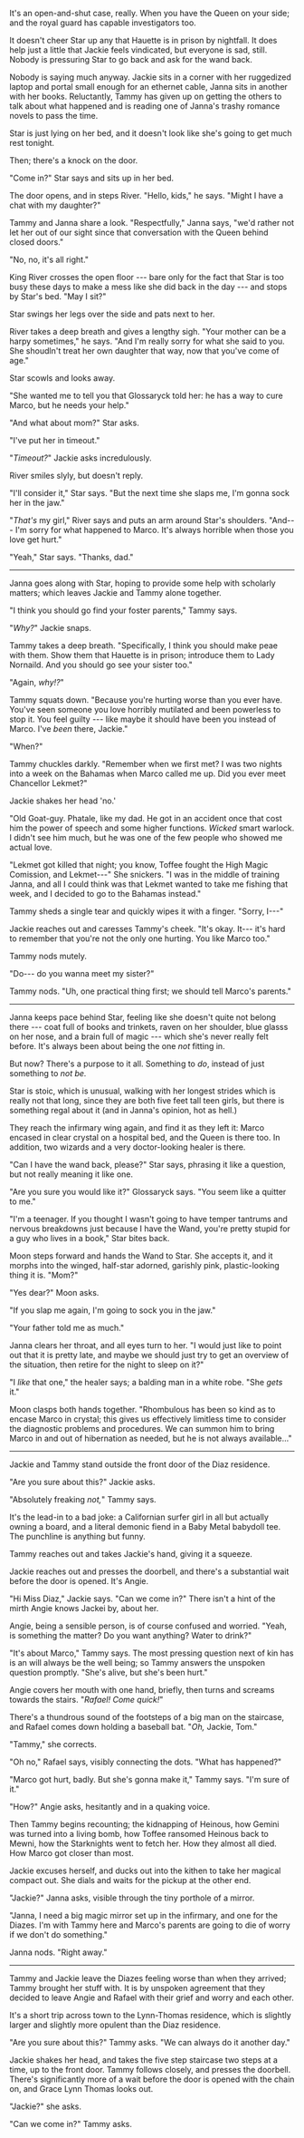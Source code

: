 It's an open-and-shut case, really. When you have the Queen on your
side; and the royal guard has capable investigators too.

It doesn't cheer Star up any that Hauette is in prison by nightfall. It
does help just a little that Jackie feels vindicated, but everyone is sad,
still. Nobody is pressuring Star to go back and ask for the wand back.

Nobody is saying much anyway. Jackie sits in a corner with her ruggedized
laptop and portal small enough for an ethernet cable, Janna sits in another
with her books. Reluctantly, Tammy has given up on getting the others to
talk about what happened and is reading one of Janna's trashy romance novels
to pass the time.

Star is just lying on her bed, and it doesn't look like she's going to get much
rest tonight.

Then; there's a knock on the door.

"Come in?" Star says and sits up in her bed.

The door opens, and in steps River. "Hello, kids," he says. "Might I have a chat with
my daughter?"

Tammy and Janna share a look. "Respectfully," Janna says, "we'd rather not let her
out of our sight since that conversation with the Queen behind closed doors."

"No, no, it's all right."

King River crosses the open floor --- bare only for the fact that Star is too
busy these days to make a mess like she did back in the day --- and stops by Star's bed.
"May I sit?"

Star swings her legs over the side and pats next to her.

River takes a deep breath and gives a lengthy sigh. "Your mother can be a harpy sometimes,"
he says. "And I'm really sorry for what she said to you. She shoudln't treat her own daughter
that way, now that you've come of age."

Star scowls and looks away.

"She wanted me to tell you that Glossaryck told her: he has a way to cure Marco, but he
needs your help."

"And what about mom?" Star asks.

"I've put her in timeout."

"_Timeout?_" Jackie asks incredulously.

River smiles slyly, but doesn't reply.

"I'll consider it," Star says. "But the next time she slaps me, I'm gonna sock her in the jaw."

"_That's_ my girl," River says and puts an arm around Star's shoulders. "And--- I'm sorry
for what happened to Marco. It's always horrible when those you love get hurt."

"Yeah," Star says. "Thanks, dad."

----

Janna goes along with Star, hoping to provide some help with scholarly matters; which leaves
Jackie and Tammy alone together.

"I think you should go find your foster parents," Tammy says.

"_Why?_" Jackie snaps.

Tammy takes a deep breath. "Specifically, I think you should make peae with them. Show them
that Hauette is in prison; introduce them to Lady Nornaild. And you should go see your sister too."

"Again, _why!?_"

Tammy squats down. "Because you're hurting worse than you ever have. You've seen someone you love
horribly mutilated and been powerless to stop it. You feel guilty --- like maybe it should have
been you instead of Marco. I've _been_ there, Jackie."

"When?"

Tammy chuckles darkly. "Remember when we first met? I was two nights into a week on the Bahamas
when Marco called me up. Did you ever meet Chancellor Lekmet?"

Jackie shakes her head 'no.'

"Old Goat-guy. Phatale, like my dad. He got in an accident once that cost him the power of speech
and some higher functions. _Wicked_ smart warlock. I didn't see him much, but he was one of the few
people who showed me actual love.

"Lekmet got killed that night; you know, Toffee fought the High Magic Comission, and Lekmet---" She snickers.
"I was in the middle of training Janna, and all I could think was that Lekmet wanted to take
me fishing that week, and I decided to go to the Bahamas instead."

Tammy sheds a single tear and quickly wipes it with a finger. "Sorry, I---"

Jackie reaches out and caresses Tammy's cheek. "It's okay. It--- it's hard to remember that
you're not the only one hurting. You like Marco too."

Tammy nods mutely.

"Do--- do you wanna meet my sister?"

Tammy nods. "Uh, one practical thing first; we should tell Marco's parents."

----

Janna keeps pace behind Star, feeling like she doesn't quite not belong there ---
coat full of books and trinkets, raven on her shoulder, blue glasss on her nose,
and a brain full of magic --- which she's never really felt before. It's always
been about being the one _not_ fitting in.

But now? There's a purpose to it all. Something to _do_, instead of just something 
to _not be._

Star is stoic, which is unusual, walking with her longest strides which is really not
that long, since they are both five feet tall teen girls, but there is something regal
about it (and in Janna's opinion, hot as hell.)

They reach the infirmary wing again, and find it as they left it: Marco encased in
clear crystal on a hospital bed, and the Queen is there too. In addition, two wizards
and a very doctor-looking healer is there.

"Can I have the wand back, please?" Star says, phrasing it like a question, but not
really meaning it like one.

"Are you sure you would like it?" Glossaryck says. "You seem like a quitter to me."

"I'm a teenager. If you thought I wasn't going to have temper tantrums and nervous
breakdowns just because I have the Wand, you're pretty stupid for a guy who lives
in a book," Star bites back.

Moon steps forward and hands the Wand to Star. She accepts it, and it morphs into
the winged, half-star adorned, garishly pink, plastic-looking thing it is. "Mom?"

"Yes dear?" Moon asks.

"If you slap me again, I'm going to sock you in the jaw."

"Your father told me as much."

Janna clears her throat, and all eyes turn to her. "I would just like to point out
that it is pretty late, and maybe we should just try to get an overview of the
situation, then retire for the night to sleep on it?"

"I _like_ that one," the healer says; a balding man in a white robe. "She _gets_ it."

Moon clasps both hands together. "Rhombulous has been so kind as to encase Marco in
crystal; this gives us effectively limitless time to consider the diagnostic problems
and procedures. We can summon him to bring Marco in and out of hibernation as needed,
but he is not always available..."

---

Jackie and Tammy stand outside the front door of the Diaz residence.

"Are you sure about this?" Jackie asks.

"Absolutely freaking _not,_" Tammy says.

It's the lead-in to a bad joke: a Californian surfer girl in all but actually owning
a board, and a literal demonic fiend in a Baby Metal babydoll tee. The punchline is
anything but funny.

Tammy reaches out and takes Jackie's hand, giving it a squeeze.

Jackie reaches out and presses the doorbell, and there's a substantial wait before
the door is opened. It's Angie.

"Hi Miss Diaz," Jackie says. "Can we come in?" There isn't a hint of the mirth Angie
knows Jackei by, about her.

Angie, being a sensible person, is of course
confused and worried. "Yeah, is something the matter? Do you want anything? Water to drink?"

"It's about Marco," Tammy says. The most pressing question next of kin has is an will always
be the well being; so Tammy answers the unspoken question promptly. "She's alive, but she's been hurt."

Angie covers her mouth with one hand, briefly, then turns and screams towards the stairs. "_Rafael!
Come quick!_"

There's a thundrous sound of the footsteps of a big man on the staircase, and Rafael comes down
holding a baseball bat. "_Oh,_ Jackie, Tom."

"Tammy," she corrects.

"Oh no," Rafael says, visibly connecting the dots. "What has happened?"

"Marco got hurt, badly. But she's gonna make it," Tammy says. "I'm sure of it."

"How?" Angie asks, hesitantly and in a quaking voice.

Then Tammy begins recounting; the kidnapping of Heinous, how Gemini was turned into
a living bomb, how Toffee ransomed Heinous back to Mewni, how the Starknights went to
fetch her. How they almost all died. How Marco got closer than most.

Jackie excuses herself, and ducks out into the kithen to take her magical compact out.
She dials and waits for the pickup at the other end.

"Jackie?" Janna asks, visible through the tiny porthole of a mirror.

"Janna, I need a big magic mirror set up in the infirmary, and one for the Diazes.
I'm with Tammy here and Marco's parents are going to die of worry if we don't 
do something."

Janna nods. "Right away."

----

Tammy and Jackie leave the Diazes feeling worse than when they arrived; Tammy brought her stuff
with. It is by unspoken agreement that they decided to leave Angie and Rafael with their grief and worry
and each other.

It's a short trip across town to the Lynn-Thomas residence, which is slightly larger and slightly
more opulent than the Diaz residence.

"Are you sure about this?" Tammy asks. "We can always do it another day."

Jackie shakes her head, and takes the five step staircase two steps at a time, up to the front door.
Tammy follows closely, and presses the doorbell. There's significantly more of a wait before the door
is opened with the chain on, and Grace Lynn Thomas looks out.

"Jackie?" she asks.

"Can we come in?" Tammy asks.
